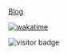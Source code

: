  [Blog](https://cjlio.com) 


[![wakatime](https://wakatime.com/badge/user/55b590e1-cfc8-48d0-ae56-732d2a99a962.svg)](https://wakatime.com/@55b590e1-cfc8-48d0-ae56-732d2a99a962)

![visitor badge](https://visitor-badge.laobi.icu/badge?page_id=jwenjian.visitor-badge&left_text=MyPageVisitors)
